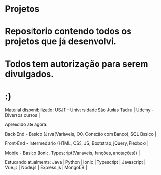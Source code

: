 # Projetos
# Repositorio contendo todos os projetos que já desenvolvi. 
# Todos tem autorização para serem divulgados.
# :)

Material disponibilizado:
USJT - Universidade São Judas Tadeu |
Udemy - Diversos cursos |

Aprendido até agora:

Back-End - Basico (Java(Variaveis, OO, Conexão com Banco), SQL Basico |

Front-End - Intermediario (HTML, CSS, JS, Bootstrap, jQuery, Flexbox) |

Mobile - Basico (Ionic, Typescript(Variaveis, funções, anotações)) |

Estudando atualmente:
Java |
Python |
Ionic |
Typescript |
Javascript |
Vue.js |
Node.js |
Express.js |
MongoDB |




